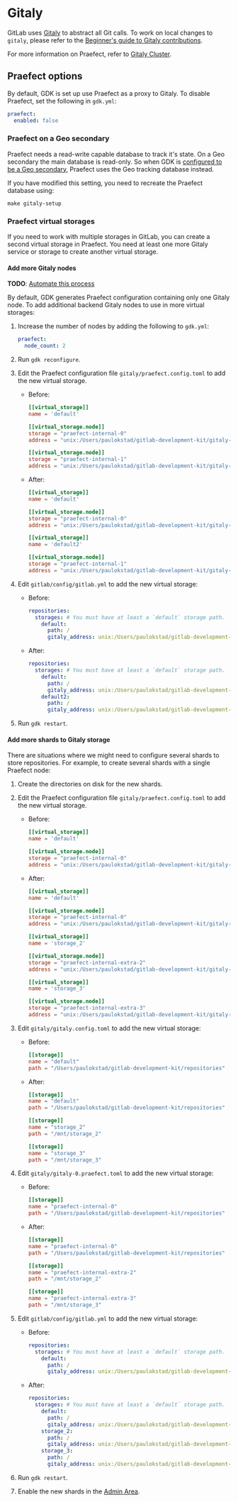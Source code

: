 # Gitaly

GitLab uses [Gitaly](https://docs.gitlab.com/ee/administration/gitaly/index.html) to abstract all
Git calls. To work on local changes to `gitaly`, please refer to the
[Beginner's guide to Gitaly contributions](https://gitlab.com/gitlab-org/gitaly/blob/master/doc/beginners_guide.md).

For more information on Praefect, refer to
[Gitaly Cluster](https://docs.gitlab.com/ee/administration/gitaly/praefect.html).

## Praefect options

By default, GDK is set up use Praefect as a proxy to Gitaly. To disable Praefect, set the following
in `gdk.yml`:

```yaml
praefect:
  enabled: false
```

### Praefect on a Geo secondary

Praefect needs a read-write capable database to track it's state. On a Geo
secondary the main database is read-only. So when GDK is [configured to be
a Geo secondary](geo.md#secondary), Praefect uses the Geo tracking database
instead.

If you have modified this setting, you need to recreate the Praefect database
using:

```shell
make gitaly-setup
```

### Praefect virtual storages

If you need to work with multiple storages in GitLab, you can create a second virtual storage in
Praefect. You need at least one more Gitaly service or storage to create another virtual storage.

#### Add more Gitaly nodes

**TODO**: [Automate this process](https://gitlab.com/gitlab-org/gitlab-development-kit/-/issues/827)

By default, GDK generates Praefect configuration containing only one Gitaly node. To add additional
backend Gitaly nodes to use in more virtual storages:

1. Increase the number of nodes by adding the following to `gdk.yml`:

   ```yaml
   praefect:
     node_count: 2
   ```

1. Run `gdk reconfigure`.
1. Edit the Praefect configuration file `gitaly/praefect.config.toml` to add the
   new virtual storage.

   - Before:

     ```toml
     [[virtual_storage]]
     name = 'default'

     [[virtual_storage.node]]
     storage = "praefect-internal-0"
     address = "unix:/Users/paulokstad/gitlab-development-kit/gitaly-praefect-0.socket"

     [[virtual_storage.node]]
     storage = "praefect-internal-1"
     address = "unix:/Users/paulokstad/gitlab-development-kit/gitaly-praefect-1.socket"
     ```

   - After:

     ```toml
     [[virtual_storage]]
     name = 'default'

     [[virtual_storage.node]]
     storage = "praefect-internal-0"
     address = "unix:/Users/paulokstad/gitlab-development-kit/gitaly-praefect-0.socket"

     [[virtual_storage]]
     name = 'default2'

     [[virtual_storage.node]]
     storage = "praefect-internal-1"
     address = "unix:/Users/paulokstad/gitlab-development-kit/gitaly-praefect-1.socket"
     ```

1. Edit `gitlab/config/gitlab.yml` to add the new virtual storage:

   - Before:

     ```yaml
     repositories:
       storages: # You must have at least a `default` storage path.
         default:
           path: /
           gitaly_address: unix:/Users/paulokstad/gitlab-development-kit/praefect.socket
     ```

   - After:

     ```yaml
     repositories:
       storages: # You must have at least a `default` storage path.
         default:
           path: /
           gitaly_address: unix:/Users/paulokstad/gitlab-development-kit/praefect.socket
         default2:
           path: /
           gitaly_address: unix:/Users/paulokstad/gitlab-development-kit/praefect.socket
     ```

1. Run `gdk restart`.

#### Add more shards to Gitaly storage

There are situations where we might need to configure several shards to store repositories. For
example, to create several shards with a single Praefect node:

1. Create the directories on disk for the new shards.
1. Edit the Praefect configuration file `gitaly/praefect.config.toml` to add the new virtual
   storage.

   - Before:

     ```toml
     [[virtual_storage]]
     name = 'default'

     [[virtual_storage.node]]
     storage = "praefect-internal-0"
     address = "unix:/Users/paulokstad/gitlab-development-kit/gitaly-praefect-0.socket"
     ```

   - After:

     ```toml
     [[virtual_storage]]
     name = 'default'

     [[virtual_storage.node]]
     storage = "praefect-internal-0"
     address = "unix:/Users/paulokstad/gitlab-development-kit/gitaly-praefect-0.socket"

     [[virtual_storage]]
     name = 'storage_2'

     [[virtual_storage.node]]
     storage = "praefect-internal-extra-2"
     address = "unix:/Users/paulokstad/gitlab-development-kit/gitaly-praefect-0.socket"

     [[virtual_storage]]
     name = 'storage_3'

     [[virtual_storage.node]]
     storage = "praefect-internal-extra-3"
     address = "unix:/Users/paulokstad/gitlab-development-kit/gitaly-praefect-0.socket"
     ```

1. Edit `gitaly/gitaly.config.toml` to add the new virtual storage:

   - Before:

     ```toml
     [[storage]]
     name = "default"
     path = "/Users/paulokstad/gitlab-development-kit/repositories"
     ```

   - After:

     ```toml
     [[storage]]
     name = "default"
     path = "/Users/paulokstad/gitlab-development-kit/repositories"

     [[storage]]
     name = "storage_2"
     path = "/mnt/storage_2"

     [[storage]]
     name = "storage_3"
     path = "/mnt/storage_3"
      ```

1. Edit `gitaly/gitaly-0.praefect.toml` to add the new virtual storage:

   - Before:

     ```toml
     [[storage]]
     name = "praefect-internal-0"
     path = "/Users/paulokstad/gitlab-development-kit/repositories"
     ```

   - After:

     ```toml
     [[storage]]
     name = "praefect-internal-0"
     path = "/Users/paulokstad/gitlab-development-kit/repositories"

     [[storage]]
     name = "praefect-internal-extra-2"
     path = "/mnt/storage_2"

     [[storage]]
     name = "praefect-internal-extra-3"
     path = "/mnt/storage_3"
     ```

1. Edit `gitlab/config/gitlab.yml` to add the new virtual storage:

   - Before:

     ```yaml
     repositories:
       storages: # You must have at least a `default` storage path.
         default:
           path: /
           gitaly_address: unix:/Users/paulokstad/gitlab-development-kit/praefect.socket
     ```

   - After:

     ```yaml
     repositories:
       storages: # You must have at least a `default` storage path.
         default:
           path: /
           gitaly_address: unix:/Users/paulokstad/gitlab-development-kit/praefect.socket
         storage_2:
           path: /
           gitaly_address: unix:/Users/paulokstad/gitlab-development-kit/praefect.socket
         storage_3:
           path: /
           gitaly_address: unix:/Users/paulokstad/gitlab-development-kit/praefect.socket
     ```

1. Run `gdk restart`.
1. Enable the new shards in the
   [Admin Area](https://docs.gitlab.com/ee/administration/repository_storage_paths.html#choose-where-new-project-repositories-will-be-stored).

